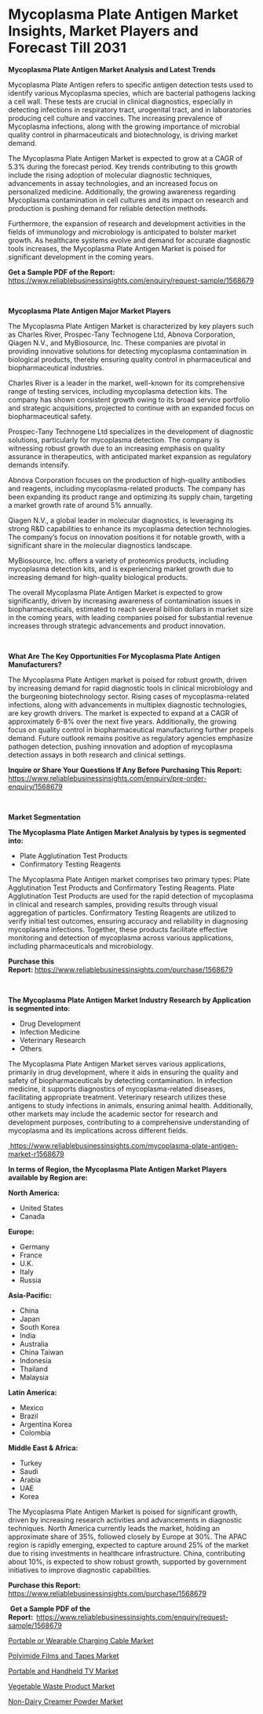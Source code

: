 <p><h1>Mycoplasma Plate Antigen Market Insights, Market Players and Forecast Till 2031</h1></p><p><strong>Mycoplasma Plate Antigen Market Analysis and Latest Trends</strong></p>
<p><p>Mycoplasma Plate Antigen refers to specific antigen detection tests used to identify various Mycoplasma species, which are bacterial pathogens lacking a cell wall. These tests are crucial in clinical diagnostics, especially in detecting infections in respiratory tract, urogenital tract, and in laboratories producing cell culture and vaccines. The increasing prevalence of Mycoplasma infections, along with the growing importance of microbial quality control in pharmaceuticals and biotechnology, is driving market demand.</p><p>The Mycoplasma Plate Antigen Market is expected to grow at a CAGR of 5.3% during the forecast period. Key trends contributing to this growth include the rising adoption of molecular diagnostic techniques, advancements in assay technologies, and an increased focus on personalized medicine. Additionally, the growing awareness regarding Mycoplasma contamination in cell cultures and its impact on research and production is pushing demand for reliable detection methods.</p><p>Furthermore, the expansion of research and development activities in the fields of immunology and microbiology is anticipated to bolster market growth. As healthcare systems evolve and demand for accurate diagnostic tools increases, the Mycoplasma Plate Antigen Market is poised for significant development in the coming years.</p></p>
<p><strong>Get a Sample PDF of the Report:&nbsp;</strong> <a href="https://www.reliablebusinessinsights.com/enquiry/request-sample/1568679?utm_campaign=1091&utm_medium=2&utm_source=Github&utm_content=ia&utm_term=14102024&utm_id=mycoplasma-plate-antigen">https://www.reliablebusinessinsights.com/enquiry/request-sample/1568679</a></p>
<p>&nbsp;</p>
<p><strong>Mycoplasma Plate Antigen Major Market Players</strong></p>
<p><p>The Mycoplasma Plate Antigen Market is characterized by key players such as Charles River, Prospec-Tany Technogene Ltd, Abnova Corporation, Qiagen N.V., and MyBiosource, Inc. These companies are pivotal in providing innovative solutions for detecting mycoplasma contamination in biological products, thereby ensuring quality control in pharmaceutical and biopharmaceutical industries.</p><p>Charles River is a leader in the market, well-known for its comprehensive range of testing services, including mycoplasma detection kits. The company has shown consistent growth owing to its broad service portfolio and strategic acquisitions, projected to continue with an expanded focus on biopharmaceutical safety. </p><p>Prospec-Tany Technogene Ltd specializes in the development of diagnostic solutions, particularly for mycoplasma detection. The company is witnessing robust growth due to an increasing emphasis on quality assurance in therapeutics, with anticipated market expansion as regulatory demands intensify.</p><p>Abnova Corporation focuses on the production of high-quality antibodies and reagents, including mycoplasma-related products. The company has been expanding its product range and optimizing its supply chain, targeting a market growth rate of around 5% annually.</p><p>Qiagen N.V., a global leader in molecular diagnostics, is leveraging its strong R&D capabilities to enhance its mycoplasma detection technologies. The company’s focus on innovation positions it for notable growth, with a significant share in the molecular diagnostics landscape.</p><p>MyBiosource, Inc. offers a variety of proteomics products, including mycoplasma detection kits, and is experiencing market growth due to increasing demand for high-quality biological products.</p><p>The overall Mycoplasma Plate Antigen Market is expected to grow significantly, driven by increasing awareness of contamination issues in biopharmaceuticals, estimated to reach several billion dollars in market size in the coming years, with leading companies poised for substantial revenue increases through strategic advancements and product innovation.</p></p>
<p>&nbsp;</p>
<p><strong>What Are The Key Opportunities For Mycoplasma Plate Antigen Manufacturers?</strong></p>
<p><p>The Mycoplasma Plate Antigen market is poised for robust growth, driven by increasing demand for rapid diagnostic tools in clinical microbiology and the burgeoning biotechnology sector. Rising cases of mycoplasma-related infections, along with advancements in multiplex diagnostic technologies, are key growth drivers. The market is expected to expand at a CAGR of approximately 6-8% over the next five years. Additionally, the growing focus on quality control in biopharmaceutical manufacturing further propels demand. Future outlook remains positive as regulatory agencies emphasize pathogen detection, pushing innovation and adoption of mycoplasma detection assays in both research and clinical settings.</p></p>
<p><strong>Inquire or Share Your Questions If Any Before Purchasing This Report:</strong> <a href="https://www.reliablebusinessinsights.com/enquiry/pre-order-enquiry/1568679?utm_campaign=1091&utm_medium=2&utm_source=Github&utm_content=ia&utm_term=14102024&utm_id=mycoplasma-plate-antigen">https://www.reliablebusinessinsights.com/enquiry/pre-order-enquiry/1568679</a></p>
<p>&nbsp;</p>
<p><strong>Market Segmentation</strong></p>
<p><strong>The Mycoplasma Plate Antigen Market Analysis by types is segmented into:</strong></p>
<p><ul><li>Plate Agglutination Test Products</li><li>Confirmatory Testing Reagents</li></ul></p>
<p><p>The Mycoplasma Plate Antigen market comprises two primary types: Plate Agglutination Test Products and Confirmatory Testing Reagents. Plate Agglutination Test Products are used for the rapid detection of mycoplasma in clinical and research samples, providing results through visual aggregation of particles. Confirmatory Testing Reagents are utilized to verify initial test outcomes, ensuring accuracy and reliability in diagnosing mycoplasma infections. Together, these products facilitate effective monitoring and detection of mycoplasma across various applications, including pharmaceuticals and microbiology.</p></p>
<p><strong>Purchase this Report:&nbsp;</strong><a href="https://www.reliablebusinessinsights.com/purchase/1568679?utm_campaign=1091&utm_medium=2&utm_source=Github&utm_content=ia&utm_term=14102024&utm_id=mycoplasma-plate-antigen">https://www.reliablebusinessinsights.com/purchase/1568679</a></p>
<p>&nbsp;</p>
<p><strong>The Mycoplasma Plate Antigen Market Industry Research by Application is segmented into:</strong></p>
<p><ul><li>Drug Development</li><li>Infection Medicine</li><li>Veterinary Research</li><li>Others</li></ul></p>
<p><p>The Mycoplasma Plate Antigen Market serves various applications, primarily in drug development, where it aids in ensuring the quality and safety of biopharmaceuticals by detecting contamination. In infection medicine, it supports diagnostics of mycoplasma-related diseases, facilitating appropriate treatment. Veterinary research utilizes these antigens to study infections in animals, ensuring animal health. Additionally, other markets may include the academic sector for research and development purposes, contributing to a comprehensive understanding of mycoplasma and its implications across different fields.</p></p>
<p><a href="https://www.reliablebusinessinsights.com/mycoplasma-plate-antigen-market-r1568679?utm_campaign=1091&utm_medium=2&utm_source=Github&utm_content=ia&utm_term=14102024&utm_id=mycoplasma-plate-antigen">&nbsp;https://www.reliablebusinessinsights.com/mycoplasma-plate-antigen-market-r1568679</a></p>
<p><strong>In terms of Region, the Mycoplasma Plate Antigen Market Players available by Region are:</strong></p>
<p>
    <p> <strong> North America: </strong>
        <ul>
            <li>United States</li>
            <li>Canada</li>
        </ul>
        </p> 
    <p> <strong> Europe: </strong>
        <ul>
            <li>Germany</li>
            <li>France</li>
            <li>U.K.</li>
            <li>Italy</li>
            <li>Russia</li>
        </ul>
        </p> 
    <p> <strong> Asia-Pacific: </strong>
        <ul>
            <li>China</li>
            <li>Japan</li>
            <li>South Korea</li>
            <li>India</li>
            <li>Australia</li>
            <li>China Taiwan</li>
            <li>Indonesia</li>
            <li>Thailand</li>
            <li>Malaysia</li>
        </ul>
        </p> 
    <p> <strong> Latin America: </strong>
        <ul>
            <li>Mexico</li>
            <li>Brazil</li>
            <li>Argentina Korea</li>
            <li>Colombia</li>
        </ul>
        </p> 
    <p> <strong> Middle East & Africa: </strong>
        <ul>
            <li>Turkey</li>
            <li>Saudi</li>
            <li>Arabia</li>
            <li>UAE</li>
            <li>Korea</li>
        </ul>
    </p>
    </p>
<p><p>The Mycoplasma Plate Antigen Market is poised for significant growth, driven by increasing research activities and advancements in diagnostic techniques. North America currently leads the market, holding an approximate share of 35%, followed closely by Europe at 30%. The APAC region is rapidly emerging, expected to capture around 25% of the market due to rising investments in healthcare infrastructure. China, contributing about 10%, is expected to show robust growth, supported by government initiatives to improve diagnostic capabilities.</p></p>
<p><strong>Purchase this Report: </strong><a href="https://www.reliablebusinessinsights.com/purchase/1568679?utm_campaign=1091&utm_medium=2&utm_source=Github&utm_content=ia&utm_term=14102024&utm_id=mycoplasma-plate-antigen">https://www.reliablebusinessinsights.com/purchase/1568679</a></p>
<p>&nbsp;<strong>Get a Sample PDF of the Report:&nbsp;&nbsp;</strong><a href="https://www.reliablebusinessinsights.com/enquiry/request-sample/1568679?utm_campaign=1091&utm_medium=2&utm_source=Github&utm_content=ia&utm_term=14102024&utm_id=mycoplasma-plate-antigen">https://www.reliablebusinessinsights.com/enquiry/request-sample/1568679</a></p>
<p><strong></strong></p>
<p><p><a href="https://www.linkedin.com/pulse/unveiling-market-trends-global-portable-wearable-charging-cable-o13re?trk=public_post_embed_feed-article-content&utm_campaign=1091&utm_medium=2&utm_source=Github&utm_content=ia&utm_term=14102024&utm_id=mycoplasma-plate-antigen">Portable or Wearable Charging Cable Market</a></p><p><a href="https://www.linkedin.com/pulse/decoding-polyimide-films-tapes-industry-dynamics-strategic-vehve?trk=public_post_embed_feed-article-content&utm_campaign=1091&utm_medium=2&utm_source=Github&utm_content=ia&utm_term=14102024&utm_id=mycoplasma-plate-antigen">Polyimide Films and Tapes Market</a></p><p><a href="https://www.linkedin.com/pulse/global-portable-handheld-tv-market-analysis-key-trends-qqmhe?trk=public_post_embed_feed-article-content&utm_campaign=1091&utm_medium=2&utm_source=Github&utm_content=ia&utm_term=14102024&utm_id=mycoplasma-plate-antigen">Portable and Handheld TV Market</a></p><p><a href="https://github.com/burdgexaraeqn/Market-Research-Report-List-1/blob/main/vegetable-waste-product-market.md?utm_campaign=1091&utm_medium=2&utm_source=Github&utm_content=ia&utm_term=14102024&utm_id=mycoplasma-plate-antigen">Vegetable Waste Product Market</a></p><p><a href="https://github.com/maniehilp9ib/Market-Research-Report-List-1/blob/main/non-dairy-creamer-powder-market.md?utm_campaign=1091&utm_medium=2&utm_source=Github&utm_content=ia&utm_term=14102024&utm_id=mycoplasma-plate-antigen">Non-Dairy Creamer Powder Market</a></p></p>